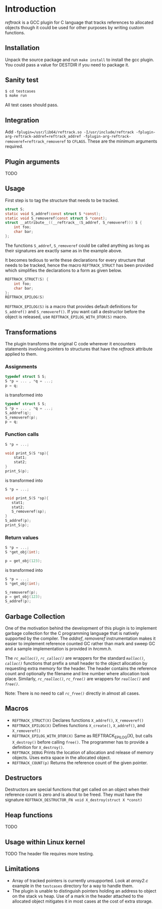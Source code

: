 # Introduction

*reftrack* is a GCC plugin for C language that tracks references to
allocated objects though it could be used for other purposes by writing
custom functions.

## Installation

Unpack the source package and run `make install` to install the gcc
plugin. You could pass a value for DESTDIR if you need to package it.

## Sanity test

``` bash
$ cd testcases
$ make run
```

All test cases should pass.

## Integration

Add
`-fplugin=/usr/lib64/reftrack.so -I/usr/include/reftrack -fplugin-arg-reftrack-addref=reftrack_addref
    -fplugin-arg-reftrack-removeref=reftrack_removeref` to `CFLAGS`.
These are the minimum arguments required.

## Plugin arguments

TODO

## Usage

First step is to tag the structure that needs to be tracked.

``` c
struct S;
static void S_addref(const struct S *const);
static void S_removeref(const struct S *const);
struct __attribute__((__reftrack__(S_addref, S_removeref))) S {
    int foo;
    char bar;
};
```

The functions `S_addref`, `S_removeref` could be called anything as long
as their signatures are exactly same as in the example above.

It becomes tedious to write these declarations for every structure that
needs to be tracked, hence the macro `REFTRACK_STRUCT` has been provided
which simplifies the declarations to a form as given below.

``` c
REFTRACK_STRUCT(S) {
    int foo;
    char bar;
};
REFTRACK_EPILOG(S)
```

`REFTRACK_EPILOG(S)` is a macro that provides default definitions for
`S_addref()` and `S_removeref()`. If you want call a destructor before
the object is released, use `REFTRACK_EPILOG_WITH_DTOR(S)` macro.

## Transformations

The plugin transforms the original C code wherever it encounters
statements involving pointers to structures that have the *reftrack*
attribute applied to them.

### Assignments

``` c
typedef struct S S;
S *p = ... , *q = ...;
p = q;
```

is transformed into

``` c
typedef struct S S;
S *p = ... , *q = ...;
S_addref(q); 
S_removeref(p); 
p = q;
```

### Function calls

``` c
S *p = ...;

void print_S(S *sp){
    stat1;
    stat2;
}
print_S(p);

```

is transformed into

``` c
S *p = ...;

void print_S(S *sp){
   stat1;
   stat2;
   S_removeref(sp);
}
S_addref(p);
print_S(p);
```

### Return values

``` c
S *p = ...;
S *get_obj(int);

p = get_obj(123);
```

is transformed into

``` c
S *p = ...;
S *get_obj(int);

S_removeref(p);
p = get_obj(123);
S_addref(p);

```

## Garbage Collection

One of the motivation behind the development of this plugin is to
implement garbage collection for the C programming language that is
natively supported by the compiler. The *addref*, *removeref*
instrumentation makes it easier to implement reference counted GC rather
than mark and sweep GC and a sample implementation is provided in
*hrcmm.h*.

The *`rc_malloc()`*, *`rc_calloc()`* are wrappers for the standard
*`malloc()`*, *`calloc()`* functions that prefix a small header to the
object allocation by requesting extra memory for the header. The header
contains the reference count and optionally the filename and line number
where allocation took place. Similarly, *`rc_realloc()`*, *`rc_free()`*
are wrappers for *`realloc()`* and *`free()`*.

Note: There is no need to call *`rc_free()`* directly in almost all
cases.

## Macros

- `REFTRACK_STRUCT(X)` Declares functions `X_addref()`, `X_removeref()`
- `REFTRACK_EPILOG(X)` Defines functions `X_create()`, `X_addref()`, and
  `X_removeref()`
- `REFTRACK_EPILOG_WITH_DTOR(X)` Same as REFTRACK<sub>EPILOG</sub>(X),
  but calls `X_destroy()` before calling `free()`. The programmer has to
  provide a definition for `X_destroy()`.
- `REFTRACK_DEBUG` Prints the location of allocation and release of
  memory objects. Uses extra space in the allocated object.
- `REFTRACK_COUNT(p)` Returns the reference count of the given pointer.

## Destructors

Destructors are special functions that get called on an object when
their reference count is zero and is about to be freed. They must have
the signature `REFTRACK_DESTRUCTOR_FN void X_destroy(struct X *const)`

## Heap functions

TODO

## Usage within Linux kernel

TODO The header file requires more testing.

## Limitations

- Array of tracked pointers is currently unsupported. Look at *array2.c*
  example in the `testcases` directory for a way to handle them.
- The plugin is unable to distinguish pointers holding an address to
  object on the stack vs heap. Use of a mark in the header attached to
  the allocated object mitigates it in most cases at the cost of extra
  storage.
